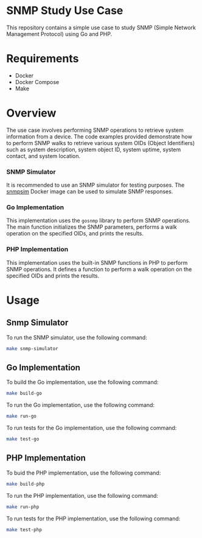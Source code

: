 # SNMP Study Use Case

This repository contains a simple use case to study SNMP (Simple Network Management Protocol) using Go and PHP.

# Requirements

- Docker
- Docker Compose
- Make

# Overview

The use case involves performing SNMP operations to retrieve system information from a device. The code examples provided demonstrate how to perform SNMP walks to retrieve various system OIDs (Object Identifiers) such as system description, system object ID, system uptime, system contact, and system location.

### SNMP Simulator

It is recommended to use an SNMP simulator for testing purposes. The [snmpsim](https://hub.docker.com/r/tandrup/snmpsim) Docker image can be used to simulate SNMP responses.

### Go Implementation

This implementation uses the `gosnmp` library to perform SNMP operations. The main function initializes the SNMP parameters, performs a walk operation on the specified OIDs, and prints the results.

### PHP Implementation

This implementation uses the built-in SNMP functions in PHP to perform SNMP operations. It defines a function to perform a walk operation on the specified OIDs and prints the results.

# Usage

## Snmp Simulator

To run the SNMP simulator, use the following command:

```bash
make snmp-simulator
```

## Go Implementation

To build the Go implementation, use the following command:

```bash
make build-go
```

To run the Go implementation, use the following command:

```bash
make run-go
```

To run tests for the Go implementation, use the following command:

```bash
make test-go
```

## PHP Implementation

To buid the PHP implementation, use the following command:

```bash
make build-php
```

To run the PHP implementation, use the following command:

```bash
make run-php
```

To run tests for the PHP implementation, use the following command:

```bash
make test-php
```
